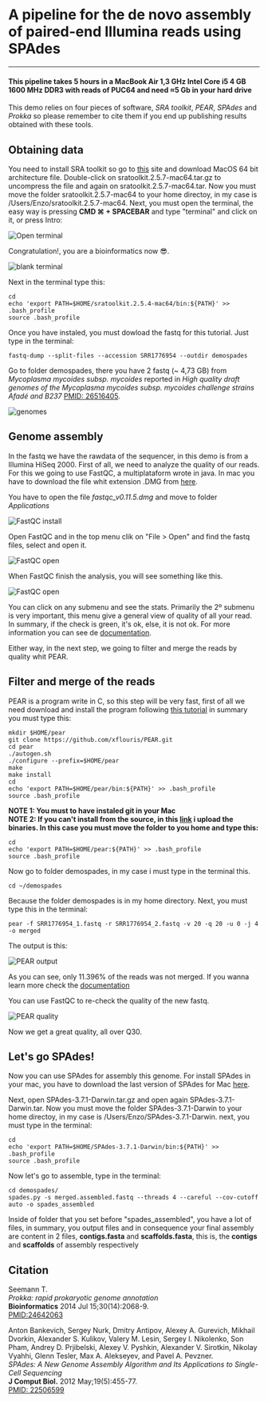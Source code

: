 # A pipeline for the de novo assembly of paired-end Illumina reads using SPAdes
-------------------------
#### This pipeline takes 5 hours in a MacBook Air 1,3 GHz Intel Core i5 4 GB 1600 MHz DDR3 with reads of PUC64 and need ≈5 Gb in your hard drive

This demo relies on four pieces of software, *SRA toolkit*, *PEAR*, *SPAdes* and *Prokka* so please remember to cite them if you end up publishing results obtained with these tools.

## Obtaining data

You need to install SRA toolkit so go to [this](http://trace.ncbi.nlm.nih.gov/Traces/sra/sra.cgi?view=software) site and download MacOS 64 bit architecture file. Double-click on sratoolkit.2.5.7-mac64.tar.gz to uncompress the file and again on sratoolkit.2.5.7-mac64.tar. Now you must move the folder sratoolkit.2.5.7-mac64 to your home directoy, in my case is /Users/Enzo/sratoolkit.2.5.7-mac64. Next, you must open the terminal, the easy way is pressing **CMD ⌘ + SPACEBAR** and type "terminal" and click on it, or press Intro:

![Open terminal](https://raw.githubusercontent.com/eandree/TutorialDeNovoAssembly/master/img/open-terminal.png)

Congratulation!, you are a bioinformatics now 😎.

![blank terminal](https://raw.githubusercontent.com/eandree/TutorialDeNovoAssembly/master/img/blank-terminal.png)

Next in the terminal type this:

	cd
	echo 'export PATH=$HOME/sratoolkit.2.5.4-mac64/bin:${PATH}' >> .bash_profile
	source .bash_profile

Once you have instaled, you must dowload the fastq for this tutorial. Just type in the terminal:

	fastq-dump --split-files --accession SRR1776954 --outdir demospades

Go to folder demospades, there you have 2 fastq (~ 4,73 GB) from *Mycoplasma mycoides subsp. mycoides* reported in *High quality draft genomes of the Mycoplasma mycoides subsp. mycoides challenge strains Afadé and B237* [PMID: 26516405](http://www.ncbi.nlm.nih.gov/pmc/articles/pmid/26516405/).

![genomes](https://raw.githubusercontent.com/eandree/TutorialDeNovoAssembly/master/img/demospades.png)

## Genome assembly

In the fastq we have the rawdata of the sequencer, in this demo is from a Illumina HiSeq 2000. First of all, we need to analyze the quality of our reads. For this we going to use FastQC, a multiplataform wrote in java. In mac you have to download the file whit extension .DMG from [here](http://www.bioinformatics.babraham.ac.uk/projects/download.html#fastqc).

You have to open the file *fastqc_v0.11.5.dmg* and move to folder *Applications*

![FastQC install](https://raw.githubusercontent.com/eandree/TutorialDeNovoAssembly/master/img/install-fastqc.png)

Open FastQC and in the top menu clik on "File > Open" and find the fastq files, select and open it.

![FastQC open](https://raw.githubusercontent.com/eandree/TutorialDeNovoAssembly/master/img/open-menu.png)

When FastQC finish the analysis, you will see something like this. 

![FastQC open](https://raw.githubusercontent.com/eandree/TutorialDeNovoAssembly/master/img/fastqc.png)

You can click on any submenu and see the stats. Primarily the 2º submenu is very important, this menu give a general view of quality of all your read. In summary, if the check is green, it's ok, else, it is not ok. For more information you can see de [documentation](http://www.bioinformatics.babraham.ac.uk/projects/fastqc/Help/).

Either way, in the next step, we going to filter and merge the reads by quality whit PEAR.

## Filter and merge of the reads

PEAR is a program write in C, so this step will be very fast, first of all we need download and install the program following [this tutorial](http://sco.h-its.org/exelixis/web/software/pear/doc.html#installing) in summary you must type this:

	mkdir $HOME/pear
	git clone https://github.com/xflouris/PEAR.git
	cd pear
	./autogen.sh
	./configure --prefix=$HOME/pear
	make
	make install
	cd
	echo 'export PATH=$HOME/pear/bin:${PATH}' >> .bash_profile
	source .bash_profile

**NOTE 1: You must to have instaled git in your Mac**  
**NOTE 2: If you can't install from the source, in this [link](https://github.com/eandree/TutorialDeNovoAssembly/raw/master/pear.zip) i upload the binaries. In this case you must move the folder to you home and type this:**

	cd
	echo 'export PATH=$HOME/pear:${PATH}' >> .bash_profile
	source .bash_profile


Now go to folder demospades, in my case i must type in the terminal this.

	cd ~/demospades

Because the folder demospades is in my home directory. Next, you must type this in the terminal:

	pear -f SRR1776954_1.fastq -r SRR1776954_2.fastq -v 20 -q 20 -u 0 -j 4 -o merged

The output is this:

![PEAR output](https://raw.githubusercontent.com/eandree/TutorialDeNovoAssembly/master/img/output-pear.png)

As you can see, only 11.396% of the reads was not merged. If you wanna learn more check the [documentation](http://sco.h-its.org/exelixis/web/software/pear/doc.html)

You can use FastQC to re-check the quality of the new fastq.

![PEAR quality](https://raw.githubusercontent.com/eandree/TutorialDeNovoAssembly/master/img/read-post-pear.png)

Now we get a great quality, all over Q30.

## Let's go SPAdes!

Now you can use SPAdes for assembly this genome. For install SPAdes in your mac, you have to download the last version of SPAdes for Mac [here](http://bioinf.spbau.ru/en/content/spades-download-0).

Next, open SPAdes-3.7.1-Darwin.tar.gz and open again SPAdes-3.7.1-Darwin.tar. Now you must move the folder SPAdes-3.7.1-Darwin to your home directoy, in my case is /Users/Enzo/SPAdes-3.7.1-Darwin. next, you must type in the terminal:

	cd
	echo 'export PATH=$HOME/SPAdes-3.7.1-Darwin/bin:${PATH}' >> .bash_profile
	source .bash_profile

Now let's go to assemble, type in the terminal:
	
	cd demospades/
	spades.py -s merged.assembled.fastq --threads 4 --careful --cov-cutoff auto -o spades_assembled

Inside of folder that you set before "spades_assembled", you have a lot of files, in summary, you output files and in consequence your final assembly are content in 2 files, **contigs.fasta** and **scaffolds.fasta**, this is, the **contigs** and **scaffolds** of assembly respectively

## Citation

Seemann T.  
*Prokka: rapid prokaryotic genome annotation*  
**Bioinformatics** 2014 Jul 15;30(14):2068-9.  
[PMID:24642063](http://www.ncbi.nlm.nih.gov/pubmed/24642063)  

Anton Bankevich, Sergey Nurk, Dmitry Antipov, Alexey A. Gurevich, Mikhail Dvorkin, Alexander S. Kulikov, Valery M. Lesin, Sergey I. Nikolenko, Son Pham, Andrey D. Prjibelski, Alexey V. Pyshkin, Alexander V. Sirotkin, Nikolay Vyahhi, Glenn Tesler, Max A. Alekseyev, and Pavel A. Pevzner.   
*SPAdes: A New Genome Assembly Algorithm and Its Applications to Single-Cell Sequencing*  
**J Comput Biol.** 2012 May;19(5):455-77.  
[PMID: 22506599](https://www.ncbi.nlm.nih.gov/pubmed/22506599)

